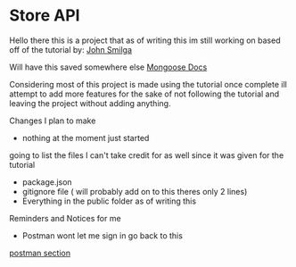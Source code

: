 # Store API

Hello there this is a project that as of writing this im still working on 
based off of the tutorial by: [John Smilga](https://youtu.be/qwfE7fSVaZM?si=4omuM_a-vnoJ0x_t&t=11300)



Will have this saved somewhere else
[Mongoose Docs](https://mongoosejs.com/docs/guide.html)


Considering most of this project is made using the tutorial once complete ill attempt to add more features for the sake of not following the tutorial and leaving the project without adding anything.

Changes I plan to make
<ul>
    <li>nothing at the moment just started</li>
</ul>


going to list the files I can't take credit for as well since it was given for the tutorial
<ul>
    <li>package.json</li>
    <li>gitignore file ( will probably add on to this theres only 2 lines)</li>
    <li>Everything in the public folder as of writing this</li>
</ul>



Reminders and Notices for me
<ul>
    <li>Postman wont let me sign in go back to this</li>

</ul>

[postman section](https://youtu.be/qwfE7fSVaZM?si=gi7tb-sxyb5QdC--&t=12461)
